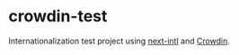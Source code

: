 # crowdin-test

Internationalization test project using [next-intl](https://next-intl-docs.vercel.app/) and [Crowdin](https://crowdin.com/).
